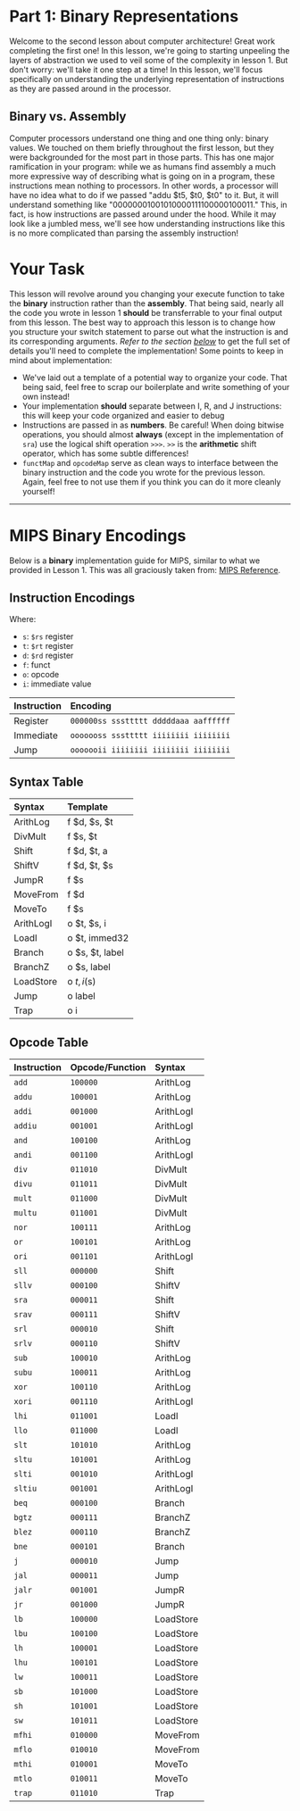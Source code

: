 # Part 1: Binary Representations

Welcome to the second lesson about computer architecture! Great work completing
the first one! In this lesson, we're going to starting unpeeling the layers of
abstraction we used to veil some of the complexity in lesson 1. But don't worry:
we'll take it one step at a time! In this lesson, we'll focus specifically on
understanding the underlying representation of instructions as they are passed
around in the processor.

## Binary vs. Assembly
Computer processors understand one thing and one thing only: binary values. We
touched on them briefly throughout the first lesson, but they were backgrounded
for the most part in those parts. This has one major ramification in your
program: while we as humans find assembly a much more expressive way of
describing what is going on in a program, these instructions mean nothing to
processors. In other words, a processor will have no idea what to do if we
passed "addu $t5, $t0, $t0" to it. But, it will understand something like
"00000001001010000111100000100011." This, in fact, is how instructions are
passed around under the hood. While it may look like a jumbled mess, we'll see
how understanding instructions like this is no more complicated than parsing the
assembly instruction!

# Your Task
This lesson will revolve around you changing your execute function to take the
**binary** instruction rather than the **assembly**. That being said, nearly all
the code you wrote in lesson 1 **should** be transferrable to your final output
from this lesson. The best way to approach this lesson is to change how you
structure your switch statement to parse out what the instruction is and its
corresponding arguments. *Refer to the section [below](#binary)* to get the full
set of details you'll need to complete the implementation!  Some points to keep
in mind about implementation:

- We've laid out a template of a potential way to organize your code. That being
said, feel free to scrap our boilerplate and write something of your own
instead!
- Your implementation **should** separate between I, R, and J instructions: this
will keep your code organized and easier to debug
- Instructions are passed in as **numbers**. Be careful! When doing bitwise
operations, you should almost **always** (except in the implementation of `sra`)
use the logical shift operation ```>>>```. ``>>`` is the **arithmetic** shift
operator, which has some subtle differences!
- `functMap` and `opcodeMap` serve as clean ways to interface between the binary
instruction and the code you wrote for the previous lesson. Again, feel free to
not use them if you think you can do it more cleanly yourself!

---
<a id="binary"></a>
# MIPS Binary Encodings

Below is a **binary** implementation guide for MIPS, similar to what we provided
in Lesson 1.  This was all graciously taken from: [MIPS
Reference](http://www2.engr.arizona.edu/~ece369/Resources/spim/MIPSReference.pdf).

## Instruction Encodings

Where:

- `s`: `$rs` register
- `t`: `$rt` register
- `d`: `$rd` register
- `f`: funct
- `o`: opcode
- `i`: immediate value

| Instruction | Encoding                              |
| :---        | :---                                  |
| Register    | `000000ss sssttttt dddddaaa aaffffff` |
| Immediate   | `ooooooss sssttttt iiiiiiii iiiiiiii` |
| Jump        | `ooooooii iiiiiiii iiiiiiii iiiiiiii` |

## Syntax Table

| Syntax    | Template        |
| :---      | :---            |
| ArithLog  | f $d, $s, $t    |
| DivMult   | f $s, $t        |
| Shift     | f $d, $t, a     |
| ShiftV    | f $d, $t, $s    |
| JumpR     | f $s            |
| MoveFrom  | f $d            |
| MoveTo    | f $s            |
| ArithLogI | o $t, $s, i     |
| LoadI     | o $t, immed32   |
| Branch    | o $s, $t, label |
| BranchZ   | o $s, label     |
| LoadStore | o $t, i($s)     |
| Jump      | o label         |
| Trap      | o i             |

## Opcode Table

| Instruction | Opcode/Function | Syntax    |
| :---        | :----           | :---      |
| `add`       | `100000`        | ArithLog  |
| `addu`      | `100001`        | ArithLog  |
| `addi`      | `001000`        | ArithLogI |
| `addiu`     | `001001`        | ArithLogI |
| `and`       | `100100`        | ArithLog  |
| `andi`      | `001100`        | ArithLogI |
| `div`       | `011010`        | DivMult   |
| `divu`      | `011011`        | DivMult   |
| `mult`      | `011000`        | DivMult   |
| `multu`     | `011001`        | DivMult   |
| `nor`       | `100111`        | ArithLog  |
| `or`        | `100101`        | ArithLog  |
| `ori`       | `001101`        | ArithLogI |
| `sll`       | `000000`        | Shift     |
| `sllv`      | `000100`        | ShiftV    |
| `sra`       | `000011`        | Shift     |
| `srav`      | `000111`        | ShiftV    |
| `srl`       | `000010`        | Shift     |
| `srlv`      | `000110`        | ShiftV    |
| `sub`       | `100010`        | ArithLog  |
| `subu`      | `100011`        | ArithLog  |
| `xor`       | `100110`        | ArithLog  |
| `xori`      | `001110`        | ArithLogI |
| `lhi`       | `011001`        | LoadI     |
| `llo`       | `011000`        | LoadI     |
| `slt`       | `101010`        | ArithLog  |
| `sltu`      | `101001`        | ArithLog  |
| `slti`      | `001010`        | ArithLogI |
| `sltiu`     | `001001`        | ArithLogI |
| `beq`       | `000100`        | Branch    |
| `bgtz`      | `000111`        | BranchZ   |
| `blez`      | `000110`        | BranchZ   |
| `bne`       | `000101`        | Branch    |
| `j`         | `000010`        | Jump      |
| `jal`       | `000011`        | Jump      |
| `jalr`      | `001001`        | JumpR     |
| `jr`        | `001000`        | JumpR     |
| `lb`        | `100000`        | LoadStore |
| `lbu`       | `100100`        | LoadStore |
| `lh`        | `100001`        | LoadStore |
| `lhu`       | `100101`        | LoadStore |
| `lw`        | `100011`        | LoadStore |
| `sb`        | `101000`        | LoadStore |
| `sh`        | `101001`        | LoadStore |
| `sw`        | `101011`        | LoadStore |
| `mfhi`      | `010000`        | MoveFrom  |
| `mflo`      | `010010`        | MoveFrom  |
| `mthi`      | `010001`        | MoveTo    |
| `mtlo`      | `010011`        | MoveTo    |
| `trap`      | `011010`        | Trap      |
